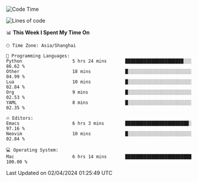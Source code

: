 <!--START_SECTION:waka-->
![Code Time](http://img.shields.io/badge/Code%20Time-1%2C883%20hrs%2053%20mins-blue)

![Lines of code](https://img.shields.io/badge/From%20Hello%20World%20I%27ve%20Written-295.0%20thousand%20lines%20of%20code-blue)

📊 **This Week I Spent My Time On** 

```text
🕑︎ Time Zone: Asia/Shanghai

💬 Programming Languages: 
Python                   5 hrs 24 mins       ██████████████████████░░░   86.62 % 
Other                    18 mins             █░░░░░░░░░░░░░░░░░░░░░░░░   04.99 % 
Lua                      10 mins             █░░░░░░░░░░░░░░░░░░░░░░░░   02.84 % 
Org                      9 mins              █░░░░░░░░░░░░░░░░░░░░░░░░   02.53 % 
YAML                     8 mins              █░░░░░░░░░░░░░░░░░░░░░░░░   02.35 % 

🔥 Editors: 
Emacs                    6 hrs 3 mins        ████████████████████████░   97.16 % 
Neovim                   10 mins             █░░░░░░░░░░░░░░░░░░░░░░░░   02.84 % 

💻 Operating System: 
Mac                      6 hrs 14 mins       █████████████████████████   100.00 % 
```


 Last Updated on 02/04/2024 01:25:49 UTC
<!--END_SECTION:waka-->

